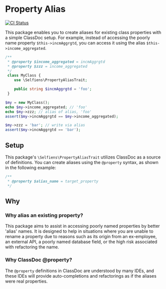 # Property Alias

[![CI Status](https://github.com/selfiens/property-alias/actions/workflows/ci.yml/badge.svg)](https://github.com/selfiens/property-alias/actions)

This package enables you to create aliases for existing class properties with a simple ClassDoc setup. For example,
instead of accessing the poorly name property `$this->incmAggrgtd`,
you can access it using the alias `$this->income_aggregated`.

```php
/**
 * @property $income_aggregated = incmAggrgtd
 * @property $zzz = income_aggregated
 */
 class MyClass {
    use \Selfiens\PropertyAliasTrait;

    public string $incmAggrgtd = 'foo';
 }

$my = new MyClass();
echo $my->income_aggregated; // 'foo'
echo $my->zzz; // alias of alias, 'foo'
assert($my->incmAggrgtd == $my->income_aggregated);

$my->zzz = 'bar'; // write via alias
assert($my->incmAggrgtd == 'bar');
```

## Setup

This package's `\Selfiens\PropertyAliasTrait` utilizes ClassDoc as a source of definitions.
You can create aliases using the `@property` syntax, as shown in the following example:

```php
/**
 * @property $alias_name = target_property
 */
```

## Why

### Why alias an existing property?

This package aims to assist in accessing poorly named properties by better 'alias' names.
It is designed to help in situations where you are unable to rename a property
due to reasons such as its origin from an ex-employee, an external
API, a poorly named database field, or the high risk associated with refactoring the name.

### Why ClassDoc @property?

The `@property` definitions in ClassDoc are understood by many IDEs,
and these IDEs will provide auto-completions and refactorings as if the aliases were real properties.
